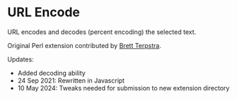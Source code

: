 # URL Encode

URL encodes and decodes (percent encoding) the selected text.

Original Perl extension contributed by [Brett Terpstra](http://brettterpstra.com).

Updates:

- Added decoding ability
- 24 Sep 2021: Rewritten in Javascript
- 10 May 2024: Tweaks needed for submission to new extension directory
